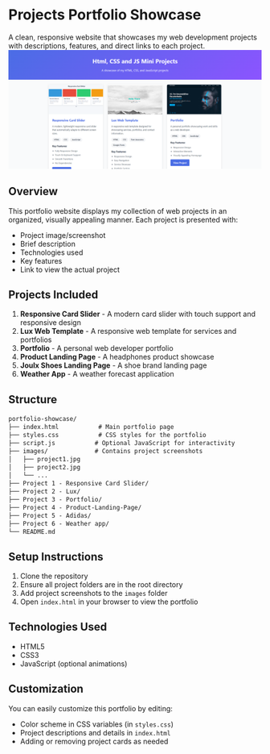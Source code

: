 # Projects Portfolio Showcase

A clean, responsive website that showcases my web development projects with descriptions, features, and direct links to each project.
![](g.png)

## Overview

This portfolio website displays my collection of web projects in an organized, visually appealing manner. Each project is presented with:

- Project image/screenshot
- Brief description
- Technologies used
- Key features
- Link to view the actual project

## Projects Included

1. **Responsive Card Slider** - A modern card slider with touch support and responsive design
2. **Lux Web Template** - A responsive web template for services and portfolios
3. **Portfolio** - A personal web developer portfolio 
4. **Product Landing Page** - A headphones product showcase
5. **Joulx Shoes Landing Page** - A shoe brand landing page
6. **Weather App** - A weather forecast application

## Structure

```
portfolio-showcase/
├── index.html           # Main portfolio page
├── styles.css           # CSS styles for the portfolio
├── script.js           # Optional JavaScript for interactivity
├── images/             # Contains project screenshots
│   ├── project1.jpg
│   ├── project2.jpg
│   └── ...
├── Project 1 - Responsive Card Slider/
├── Project 2 - Lux/
├── Project 3 - Portfolio/
├── Project 4 - Product-Landing-Page/
├── Project 5 - Adidas/
├── Project 6 - Weather app/
└── README.md
```

## Setup Instructions

1. Clone the repository
2. Ensure all project folders are in the root directory
3. Add project screenshots to the `images` folder
4. Open `index.html` in your browser to view the portfolio

## Technologies Used

- HTML5
- CSS3
- JavaScript (optional animations)

## Customization

You can easily customize this portfolio by editing:

- Color scheme in CSS variables (in `styles.css`)
- Project descriptions and details in `index.html`
- Adding or removing project cards as needed